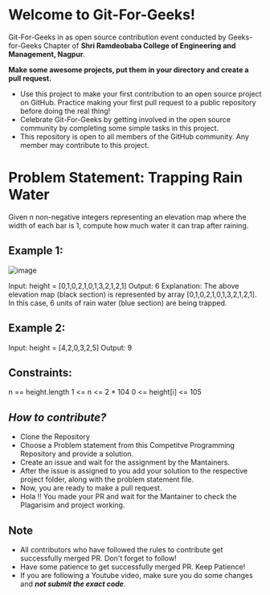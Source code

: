 # Welcome to Git-For-Geeks!

Git-For-Geeks in as open source contribution event conducted by Geeks-for-Geeks Chapter of **Shri Ramdeobaba College of Engineering and Management, Nagpur**.

**Make some awesome projects, put them in your directory and create a pull request.**

- Use this project to make your first contribution to an open source project on GitHub. Practice making your first pull request to a public repository before doing the real thing!
- Celebrate Git-For-Geeks by getting involved in the open source community by completing some simple tasks in this project.
- This repository is open to all members of the GitHub community. Any member may contribute to this project.

# Problem Statement: Trapping Rain Water

Given n non-negative integers representing an elevation map where the width of each bar is 1, compute how much water it can trap after raining.

## Example 1:

![image](https://user-images.githubusercontent.com/90469613/195169741-e9d96dd8-59d3-4bbb-87fa-0e4fbfdb64b2.png)

Input: height = [0,1,0,2,1,0,1,3,2,1,2,1]
Output: 6
Explanation: The above elevation map (black section) is represented by array [0,1,0,2,1,0,1,3,2,1,2,1]. In this case, 6 units of rain water (blue section) are being trapped.

## Example 2:

Input: height = [4,2,0,3,2,5]
Output: 9
 

## Constraints:

n == height.length
1 <= n <= 2 * 104
0 <= height[i] <= 105

## *****How to contribute?*****

- Clone the Repository
- Choose a Problem statement from this Competitve Programming Repository and provide a solution.
- Create an issue and wait for the assignment by the Mantainers.
- After the issue is assigned to you add your solution to the respective project folder, along with the problem statement file.
- Now, you are ready to make a pull request.
- Hola !! You made your PR and wait for the Mantainer to check the Plagarisim and project working.

## Note

- All contributors who have followed the rules to contribute get successfully merged PR. Don't forget to follow!
- Have some patience to get successfully merged PR. Keep Patience!
- If you are following a Youtube video, make sure you do some changes and *****not submit the exact code*****.
